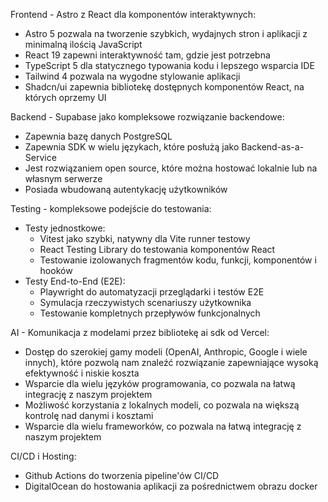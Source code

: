 Frontend - Astro z React dla komponentów interaktywnych:
- Astro 5 pozwala na tworzenie szybkich, wydajnych stron i aplikacji z minimalną ilością JavaScript
- React 19 zapewni interaktywność tam, gdzie jest potrzebna
- TypeScript 5 dla statycznego typowania kodu i lepszego wsparcia IDE
- Tailwind 4 pozwala na wygodne stylowanie aplikacji
- Shadcn/ui zapewnia bibliotekę dostępnych komponentów React, na których oprzemy UI

Backend - Supabase jako kompleksowe rozwiązanie backendowe:
- Zapewnia bazę danych PostgreSQL
- Zapewnia SDK w wielu językach, które posłużą jako Backend-as-a-Service
- Jest rozwiązaniem open source, które można hostować lokalnie lub na własnym serwerze
- Posiada wbudowaną autentykację użytkowników

Testing - kompleksowe podejście do testowania:
- Testy jednostkowe:
  - Vitest jako szybki, natywny dla Vite runner testowy
  - React Testing Library do testowania komponentów React
  - Testowanie izolowanych fragmentów kodu, funkcji, komponentów i hooków
- Testy End-to-End (E2E):
  - Playwright do automatyzacji przeglądarki i testów E2E
  - Symulacja rzeczywistych scenariuszy użytkownika
  - Testowanie kompletnych przepływów funkcjonalnych

AI - Komunikacja z modelami przez bibliotekę ai sdk od Vercel:
- Dostęp do szerokiej gamy modeli (OpenAI, Anthropic, Google i wiele innych), które pozwolą nam znaleźć rozwiązanie zapewniające wysoką efektywność i niskie koszta
- Wsparcie dla wielu języków programowania, co pozwala na łatwą integrację z naszym projektem
- Możliwość korzystania z lokalnych modeli, co pozwala na większą kontrolę nad danymi i kosztami
- Wsparcie dla wielu frameworków, co pozwala na łatwą integrację z naszym projektem

CI/CD i Hosting:
- Github Actions do tworzenia pipeline'ów CI/CD
- DigitalOcean do hostowania aplikacji za pośrednictwem obrazu docker